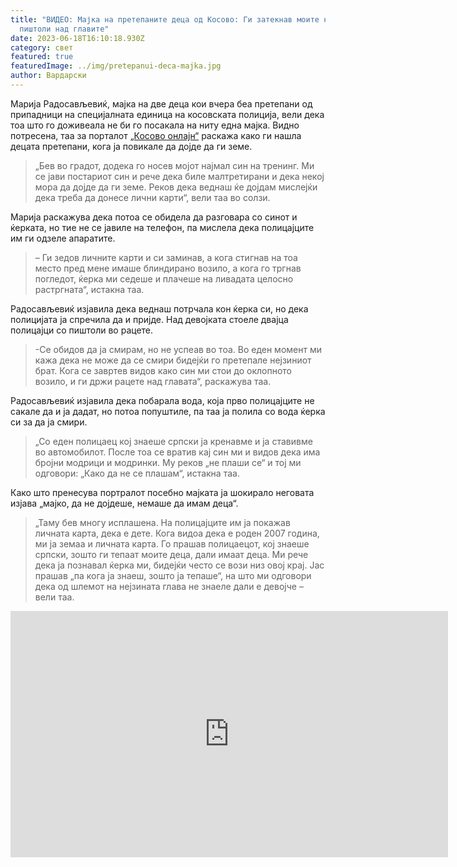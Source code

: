 ```yaml
---
title: "ВИДЕО: Мајка на претепаните деца од Косово: Ги затекнав моите најмили со
  пиштоли над главите"
date: 2023-06-18T16:10:18.930Z
category: свет
featured: true
featuredImage: ../img/pretepanui-deca-majka.jpg
author: Вардарски
---
```

<!--StartFragment-->

Марија Радосављевиќ, мајка на две деца кои вчера беа претепани од припадници на специјалната единица на косовската полиција, вели дека тоа што го доживеала не би го посакала на ниту една мајка. Видно потресена, таа за порталот [„Косово онлајн“](https://www.kosovo-online.com/vesti/drustvo/majka-pretucene-dece-zatekla-sam-decu-sa-puskama-iznad-glave-18-6-2023) раскажа како ги нашла децата претепани, кога ја повикале да дојде да ги земе.

<!--EndFragment--><!--StartFragment-->

> „Бев во градот, додека го носев мојот најмал син на тренинг. Ми се јави постариот син и рече дека биле малтретирани и дека некој мора да дојде да ги земе. Реков дека веднаш ќе дојдам мислејќи дека треба да донесе лични карти“, вели таа во солзи.

Марија раскажува дека потоа се обидела да разговара со синот и ќерката, но тие не се јавиле на телефон, па мислела дека полицајците им ги одзеле апаратите.

> – Ги зедов личните карти и си заминав, а кога стигнав на тоа место пред мене имаше блиндирано возило, а кога го тргнав погледот, ќерка ми седеше и плачеше на ливадата целосно растргната“, истакна таа.

Радосављевиќ изјавила дека веднаш потрчала кон ќерка си, но дека полицијата ја спречила да и пријде. Над девојката стоеле двајца полицајци со пиштоли во рацете.

> \-Се обидов да ја смирам, но не успеав во тоа. Во еден момент ми кажа дека не може да се смири бидејќи го претепале нејзиниот брат. Кога се завртев видов како син ми стои до оклопното возило, и ги држи рацете над главата“, раскажува таа.

Радосављевиќ изјавила дека побарала вода, која прво полицајците не сакале да и ја дадат, но потоа попуштиле, па таа ја полила со вода ќерка си за да ја смири.

> „Со еден полицаец кој знаеше српски ја кренавме и ја ставивме во автомобилот. После тоа се вратив кај син ми и видов дека има бројни модрици и модринки. Му реков „не плаши се“ и тој ми одговори: „Како да не се плашам“, истакна таа.

Како што пренесува портралот посебно мајката ја шокирало неговата изјава „мајко, да не дојдеше, немаше да имам деца“.

> „Таму бев многу исплашена. На полицајците им ја покажав личната карта, дека е дете. Кога видоа дека е роден 2007 година, ми ја земаа и личната карта. Го прашав полицаецот, кој знаеше српски, зошто ги тепаат моите деца, дали имаат деца. Ми рече дека ја познавал ќерка ми, бидејќи често се вози низ овој крај. Јас прашав „па кога ја знаеш, зошто ја тепаше“, на што ми одговори дека од шлемот на нејзината глава не знаеле дали е девојче – вели таа.

<!--EndFragment--><iframe width="700" height="394" src="https://www.youtube.com/embed/ehBIPOXksI0" title="Radosavljević Marija majka pretučene dece" frameborder="0" allow="accelerometer; autoplay; clipboard-write; encrypted-media; gyroscope; picture-in-picture; web-share" allowfullscreen></iframe>